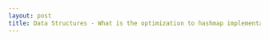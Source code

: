 ```yaml
---
layout: post
title: Data Structures - What is the optimization to hashmap implementation since Java8 ?
---
```




